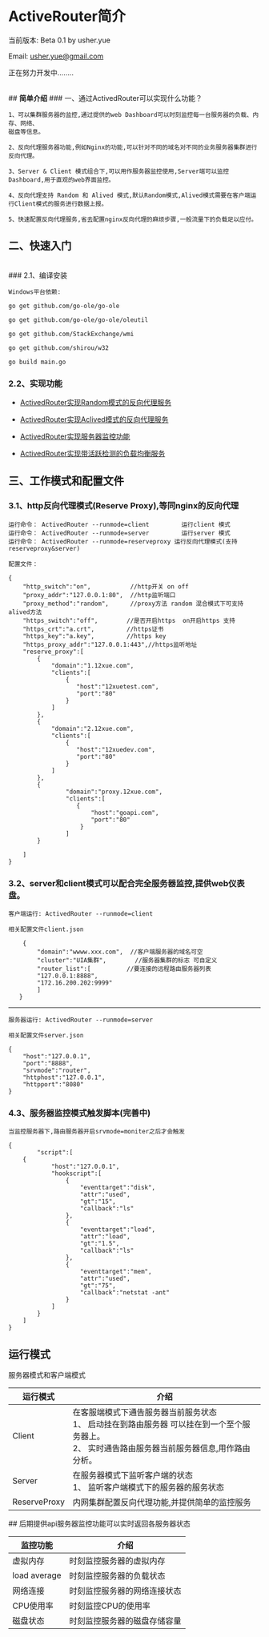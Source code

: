 #   ActiveRouter简介    　
当前版本: Beta 0.1	by usher.yue	

Email:   usher.yue@gmail.com		

正在努力开发中........
			
<br>
##  <b>简单介绍</b>		
### 一、通过ActivedRouter可以实现什么功能？		

	1、可以集群服务器的监控,通过提供的web Dashboard可以时刻监控每一台服务器的负载、内存、网络、
	磁盘等信息。
	      
	2、反向代理服务器功能,例如Nginx的功能,可以针对不同的域名对不同的业务服务器集群进行反向代理。
        
	3、Server & Client 模式组合下,可以用作服务器监控使用,Server端可以监控Dashboard,用于直观的web界面监控。
        
	4、反向代理支持 Random 和 Alived 模式,默认Random模式,Alived模式需要在客户端运行Client模式的服务进行数据上报。
        
	5、快速配置反向代理服务,省去配置nginx反向代理的麻烦步骤,一般流量下的负载足以应付。 
        
##  二、快速入门  
</br>
###  2.1、编译安装  


	Windows平台依赖:  
	 
	go get github.com/go-ole/go-ole  
	
	go get github.com/go-ole/go-ole/oleutil  
	
	go get github.com/StackExchange/wmi 
	 	  
    go get github.com/shirou/w32  
     
    go build main.go

###  2.2、实现功能	  

 *  [ActivedRouter实现Random模式的反向代理服务](www.xxx.com)  
 
 * [ActivedRouter实现Aclived模式的反向代理服务](www.xxx.com) 		
 *  [ActivedRouter实现服务器监控功能](www.xxx.com)
	
 *  [ActivedRouter实现带活跃检测的负载均衡服务](www.xxx.com)	
               
##  三、工作模式和配置文件

### 3.1、http反向代理模式(Reserve Proxy),等同nginx的反向代理

	运行命令： ActivedRouter --runmode=client	     运行client 模式
	运行命令： ActivedRouter --runmode=server	     运行server 模式
	运行命令： ActivedRouter --runmode=reserveproxy 运行反向代理模式(支持reserveproxy&server)		
`配置文件：`
        
 	{	
 		"http_switch":"on",           //http开关 on off
  		"proxy_addr":"127.0.0.1:80",  //http监听端口
		"proxy_method":"random",      //proxy方法 random 混合模式下可支持alived方法
		"https_switch":"off",        //是否开启https  on开启https 支持
		"https_crt":"a.crt",         //https证书
		"https_key":"a.key",         //https key
		"https_proxy_addr":"127.0.0.1:443",//https监听地址
		"reserve_proxy":[
			{
				"domain":"1.12xue.com",
				"clients":[
				    {
					   "host":"12xuetest.com",
					   "port":"80"	
			        }
				]
			},
			{
				"domain":"2.12xue.com",
				"clients":[
				    {
					   "host":"12xuedev.com",
					   "port":"80"	
			        }
				]
			},
			{
					"domain":"proxy.12xue.com",
					"clients":[
				 	   {
						   "host":"goapi.com",
						   "port":"80"	
		  		  	    }
					]
			}
		
		]
	}
	
### 3.2、server和client模式可以配合完全服务器监控,提供web仪表盘。
	客户端运行: ActivedRouter --runmode=client
`相关配置文件client.json`	

		{
			"domain":"wwww.xxx.com",  //客户端服务器的域名可空
			"cluster":"UIA集群",		  //服务器集群的标志 可自定义
			"router_list":[          //要连接的远程路由服务器列表
			"127.0.0.1:8888",
			"172.16.200.202:9999"
			]
	   }    
  
*** 
	服务器运行: ActivedRouter --runmode=server  

`相关配置文件server.json`	  

	{
		"host":"127.0.0.1",
		"port":"8888",
		"srvmode":"router",
		"httphost":"127.0.0.1",
		"httpport":"8080"
	}





### 4.3、服务器监控模式触发脚本(完善中)
`当监控服务器下,路由服务器开启srvmode=moniter之后才会触发`		

	{   
			"script":[
		{
				"host":"127.0.0.1",
				"hookscript":[
					{
						"eventtarget":"disk",
						"attr":"used",
						"gt":"15",
						"callback":"ls"
					},
					{
						"eventtarget":"load",
						"attr":"load",
						"gt":"1.5",
						"callback":"ls"
					},
					{
						"eventtarget":"mem",
						"attr":"used",
						"gt":"75",
						"callback":"netstat -ant"
					}
				]
			}
		]
	}
##  <b>运行模式</b>
服务器模式和客户端模式
<table >
   <thead>
     <tr>
        <th>运行模式</th>
        <th>介绍</th>
     </tr>
   </thead>
   <tbody>
    <tr>
      <td>
         Client
      </td>
      <td>
            在客服端模式下通告服务器当前服务状态 <br/>
            1、 启动挂在到路由服务器 可以挂在到一个至个服务器上。<br/>
            2、 实时通告路由服务器当前服务器信息,用作路由分析。
      </td>
    </tr>
      <tr>
      <td>
         Server
      </td>
      <td>
            在服务器模式下监听客户端的状态 <br/>
            1、 监听客户端模式下的服务器的服务状态
      </td>
    </tr>
	<tr>
      <td>
         ReserveProxy
      </td>
      <td>
         内网集群配置反向代理功能,并提供简单的监控服务
      </td>
    </tr>
   </tbody>
</table>    
##  后期提供api服务器监控功能可以实时返回各服务器状态  
<table >
   <thead>
     <tr>
        <th>监控功能</th>
        <th>介绍</th>
     </tr>
   </thead>
   <tbody>
    <tr>
      <td>
         虚拟内存
      </td>
      <td>
             时刻监控服务器的虚拟内存
      </td>
    </tr>
     <tr>
      <td>
         load average
      </td>
      <td>
             时刻监控服务器的负载状态
      </td>
    </tr>
    <tr>
      <td>
         网络连接
      </td>
      <td>
        时刻监控服务器的网络连接状态
      </td>
    </tr>
    <tr>
          <td>
         CPU使用率
      </td>
            <td>
         时刻监控CPU的使用率
      </td>
    </tr>
    <tr>
      <td>
         磁盘状态
      </td>
      <td>
        时刻监控服务器的磁盘存储容量
      </td>
    </tr>
   </tbody>
</table>
